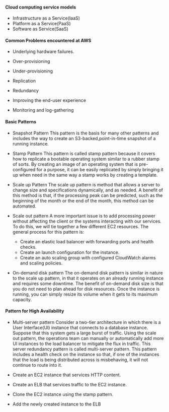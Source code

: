 #### Cloud computing service models

- Infrastructure as a Service(IaaS)
- Platform as a Service(PaaS)
- Software as Service(SaaS)

#### Common Problems encountered at AWS
- Underlying hardware failures.

- Over-provisioning

- Under-provisioning

- Replication

- Redundancy

- Improving the end-user experience

- Monitoring and log-gathering

#### Basic Patterns

- Snapshot Pattern
This pattern is the basis for many other patterns and includes the way to create an S3-backed,point-in-time snapshot of a running instance.

- Stamp Pattern 
This pattern is called stamp pattern because it covers how to replicate a bootable operating system similar to a rubber stamp of sorts. By creating an image of an operating system that is pre-configured for a purpose, it can be easily replicated by simply bringing it up when need in the same way a stamp works by creating a template.

- Scale up Pattern
The scale up pattern is method that allows a server to change size and specifications dynamically, and as needed.
A benefit of this method is that, if the processing peak can be predicted, such as the beginning of the month or the end of the month, this method can be automated.

- Scale out pattern
A more important issue is to add processing power without affecting the client or the systems interacting with our services. To do this, we will tie together a few different EC2 resources.
The general process for this pattern is:
    - Create an elastic load balancer with forwarding ports and health checks.
    - Create an launch configuration for the instance.
    - Create an auto scaling group with configured CloudWatch alarms and scaling policies.


- On-demand disk pattern
The on-demand disk pattern is similar in nature to the scale up pattern, in that it operates on an already running instance and requires some downtime.
The benefit of on-demand disk size is that you do not need to plan ahead for disk resources. Once the instance is running, you can simply resize its volume when it gets to its maximum capacity.


#### Pattern for High Availability 

- Multi-server pattern
Consider a two-tier architecture in which there is a User Interface(UI) instance that connects to a database instance. Suppose that this system gets a large burst of traffic. Using the scale out pattern, the operations team can manually or automatically add more UI instances to the load balancer to mitigate the flux in traffic. This server redundancy pattern is called multi-server pattern. This pattern includes a health check on the instance so that, if one of the instances that the load is being distributed across is misbehaving, it will not continue to route into it.


- Create an EC2 instance that services HTTP content.
- Create an ELB that services traffic to the EC2 instance.
- Clone the EC2 instance using the stamp pattern.
- Add the newly created instance to the ELB
